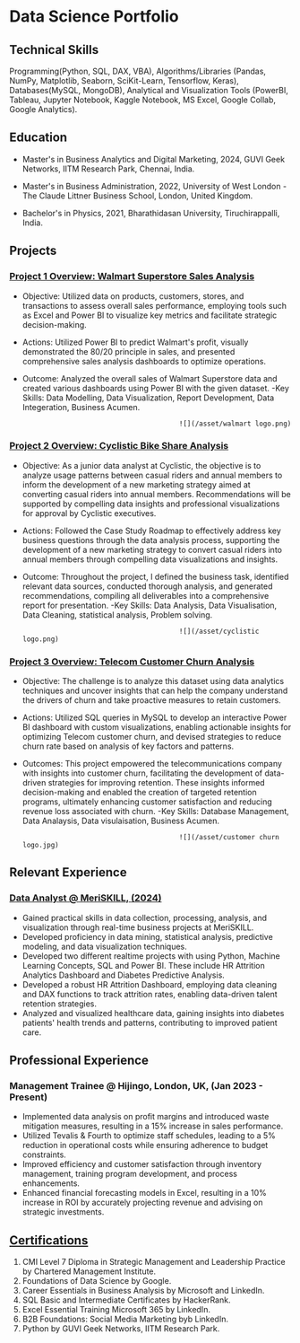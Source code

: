 # Data Science Portfolio

## Technical Skills

Programming(Python, SQL, DAX, VBA), Algorithms/Libraries (Pandas, NumPy, Matplotlib, Seaborn, SciKit-Learn, Tensorflow, Keras), Databases(MySQL, MongoDB), Analytical and Visualization Tools (PowerBI, Tableau, Jupyter Notebook, Kaggle Notebook, MS Excel, Google Collab, Google Analytics).

## Education

- Master's in Business Analytics and Digital Marketing, 2024, GUVI Geek Networks, IITM Research Park, Chennai, India.

- Master's in Business Administration, 2022, University of West London - The Claude Littner Business School, London, United Kingdom.

- Bachelor's in Physics, 2021, Bharathidasan University, Tiruchirappalli, India.

## Projects
### [Project 1 Overview: Walmart Superstore Sales Analysis](https://github.com/Beingcharles/Capstone-1)

* Objective: Utilized data on products, customers, stores, and transactions to assess overall sales performance, employing tools such as Excel and Power BI to visualize key metrics and facilitate strategic decision-making.
* Actions: Utilized Power BI to predict Walmart's profit, visually demonstrated the 80/20 principle in sales, and presented comprehensive sales analysis dashboards to optimize operations.
* Outcome: Analyzed the overall sales of Walmart Superstore data and created various dashboards using Power BI with the given dataset.
-Key Skills: Data Modelling, Data Visualization, Report Development, Data Integeration, Business Acumen.

                                             ![](/asset/walmart logo.png)

### [Project 2 Overview: Cyclistic Bike Share Analysis](https://github.com/Beingcharles/Capstone-2)

* Objective: As a junior data analyst at Cyclistic, the objective is to analyze usage patterns between casual riders and annual members to inform the development of a new marketing strategy aimed at converting casual riders into annual members. Recommendations will be supported by compelling data insights and professional visualizations for approval by Cyclistic executives. 
* Actions: Followed the Case Study Roadmap to effectively address key business questions through the data analysis process, supporting the development of a new marketing strategy to convert casual riders into annual members through compelling data visualizations and insights. 
* Outcome: Throughout the project, I defined the business task, identified relevant data sources, conducted thorough analysis, and generated recommendations, compiling all deliverables into a comprehensive report for presentation.
-Key Skills: Data Analysis, Data Visualisation, Data Cleaning, statistical analysis, Problem solving.

                                             ![](/asset/cyclistic logo.png)

### [Project 3 Overview: Telecom Customer Churn Analysis](https://github.com/Beingcharles/Guvi-Final-Capstone---Customer-Churn-Retention-Analysis)

* Objective: The challenge is to analyze this dataset using data analytics techniques and uncover insights that can help the company understand the drivers of churn and take proactive measures to retain customers.
* Actions: Utilized SQL queries in MySQL to develop an interactive Power BI dashboard with custom visualizations, enabling actionable insights for optimizing Telecom customer churn, and devised strategies to reduce churn rate based on analysis of key factors and patterns.
* Outcomes: This project empowered the telecommunications company with insights into customer churn, facilitating the development of data-driven strategies for improving retention. These insights informed decision-making and enabled the creation of targeted retention programs, ultimately enhancing customer satisfaction and reducing revenue loss associated with churn.
-Key Skills: Database Management, Data Analaysis, Data visulaisation, Business Acumen.

                                             ![](/asset/customer churn logo.jpg)

## Relevant Experience
### [Data Analyst @ MeriSKILL, (2024)](https://www.linkedin.com/posts/charles-4b527122b_certificate-of-completion-activity-7167872604396064768-X6jb?utm_source=share&utm_medium=member_desktop)

* Gained practical skills in data collection, processing, analysis, and visualization through real-time business projects at MeriSKILL.
* Developed proficiency in data mining, statistical analysis, predictive modeling, and data visualization techniques.
* Developed two different realtime projects with using Python, Machine Learning Concepts, SQL and Power BI. These include HR Attrition Analytics Dashboard and Diabetes Predictive Analysis.
* Developed a robust HR Attrition Dashboard, employing data cleaning and DAX functions to track attrition rates, enabling data-driven talent retention strategies.
* Analyzed and visualized healthcare data, gaining insights into diabetes patients' health trends and patterns, contributing to improved patient care.
 

## Professional Experience
### Management Trainee @ Hijingo, London, UK, (Jan 2023 - Present)

* Implemented data analysis on profit margins and introduced waste mitigation measures, resulting in a 15% increase in sales performance.
* Utilized Tevalis & Fourth to optimize staff schedules, leading to a 5% reduction in operational costs while ensuring adherence to budget constraints.
* Improved efficiency and customer satisfaction through inventory management, training program development, and process enhancements.
* Enhanced financial forecasting models in Excel, resulting in a 10% increase in ROI by accurately projecting revenue and advising on strategic investments.

## [Certifications](https://www.linkedin.com/in/charles-4b527122b/details/certifications/)

1. CMI Level 7 Diploma in Strategic Management and Leadership Practice by Chartered Management Institute.
2. Foundations of Data Science by Google.
3. Career Essentials in Business Analysis by Microsoft and LinkedIn.
4. SQL Basic and Intermediate Certificates by HackerRank.
5. Excel Essential Training Microsoft 365 by LinkedIn.
6. B2B Foundations: Social Media Marketing byb LinkedIn.
7. Python by GUVI Geek Networks, IITM Research Park.

